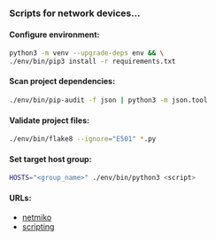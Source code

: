 ### Scripts for network devices...

#### Configure environment:
```bash
python3 -m venv --upgrade-deps env && \
./env/bin/pip3 install -r requirements.txt
```

#### Scan project dependencies:
```bash
./env/bin/pip-audit -f json | python3 -m json.tool
```

#### Validate project files:
```bash
./env/bin/flake8 --ignore="E501" *.py
```

#### Set target host group:
```bash
HOSTS="<group_name>" ./env/bin/python3 <script>
```

#### URLs:
- [netmiko](https://github.com/ktbyers/netmiko/blob/develop/README.md)
- [scripting](https://wiki.mikrotik.com/wiki/Manual:Scripting)
